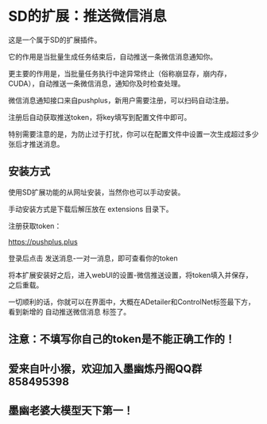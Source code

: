 # SD的扩展：推送微信消息

这是一个属于SD的扩展插件。

它的作用是当批量生成任务结束后，自动推送一条微信消息通知你。

更主要的作用是，当批量任务执行中途异常终止（俗称崩显存，崩内存，CUDA），自动推送一条微信消息，通知你及时检查处理。


微信消息通知接口来自pushplus，新用户需要注册，可以扫码自动注册。

注册后自动获取推送token，将key填写到配置文件中即可。

特别需要注意的是，为防止过于打扰，你可以在配置文件中设置一次生成超过多少张后才推送消息。

## 安装方式

使用SD扩展功能的从网址安装，当然你也可以手动安装。

手动安装方式是下载后解压放在 extensions 目录下。

注册获取token：

https://pushplus.plus

登录后点击 发送消息-一对一消息，即可查看你的token

将本扩展安装好之后，进入webUI的设置-微信推送设置，将token填入并保存，之后重载。

一切顺利的话，你就可以在界面中，大概在ADetailer和ControlNet标签最下方，看到新增的 自动推送微信消息 标签了。



## 注意：不填写你自己的token是不能正确工作的！

## 爱来自叶小猴，欢迎加入墨幽炼丹阁QQ群 858495398

## 墨幽老婆大模型天下第一！
